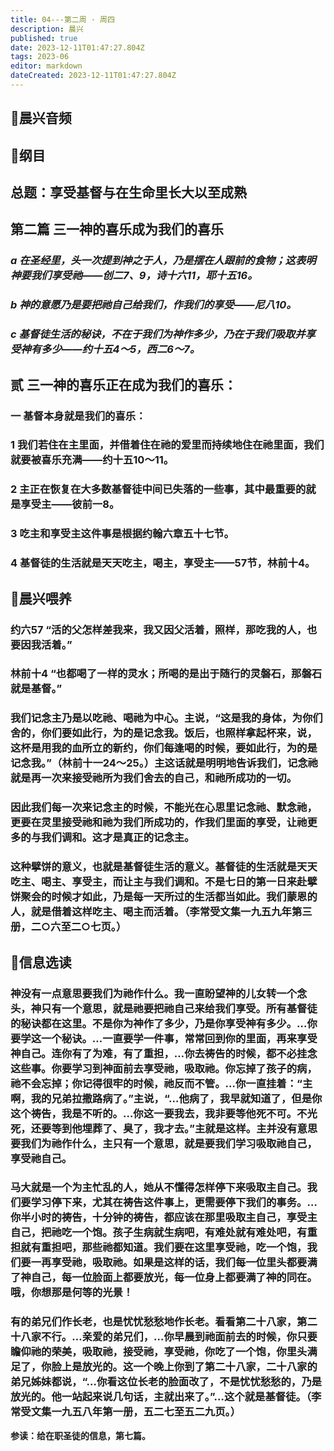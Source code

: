 ```yaml
---
title: 04---第二周 · 周四
description: 晨兴
published: true
date: 2023-12-11T01:47:27.804Z
tags: 2023-06
editor: markdown
dateCreated: 2023-12-11T01:47:27.804Z
---
```


## 🎵晨兴音频

## 📖纲目

## 总题：享受基督与在生命里长大以至成熟

## 第二篇   三一神的喜乐成为我们的喜乐

### *a   在圣经里，头一次提到神之于人，乃是摆在人跟前的食物；这表明神要我们享受祂——创二7、9，诗十六11，耶十五16。*

### *b   神的意愿乃是要把祂自己给我们，作我们的享受——尼八10。*

### *c   基督徒生活的秘诀，不在于我们为神作多少，乃在于我们吸取并享受神有多少——约十五4～5，西二6～7。*

## 贰   三一神的喜乐正在成为我们的喜乐：

### 一   基督本身就是我们的喜乐：

### 1   我们若住在主里面，并借着住在祂的爱里而持续地住在祂里面，我们就要被喜乐充满——约十五10～11。

### 2   主正在恢复在大多数基督徒中间已失落的一些事，其中最重要的就是享受主——彼前一8。

### 3   吃主和享受主这件事是根据约翰六章五十七节。

### 4   基督徒的生活就是天天吃主，喝主，享受主——57节，林前十4。

## 📖晨兴喂养

### 约六57   “活的父怎样差我来，我又因父活着，照样，那吃我的人，也要因我活着。”

### 林前十4   “也都喝了一样的灵水；所喝的是出于随行的灵磐石，那磐石就是基督。”

### 我们记念主乃是以吃祂、喝祂为中心。主说，“这是我的身体，为你们舍的，你们要如此行，为的是记念我。饭后，也照样拿起杯来，说，这杯是用我的血所立的新约，你们每逢喝的时候，要如此行，为的是记念我。”（林前十一24～25。）主这话就是明明地告诉我们，记念祂就是再一次来接受祂所为我们舍去的自己，和祂所成功的一切。

### 因此我们每一次来记念主的时候，不能光在心思里记念祂、默念祂，更要在灵里接受祂和祂为我们所成功的，作我们里面的享受，让祂更多的与我们调和。这才是真正的记念主。

### 这种擘饼的意义，也就是基督徒生活的意义。基督徒的生活就是天天吃主、喝主、享受主，而让主与我们调和。不是七日的第一日来赴擘饼聚会的时候才如此，乃是每一天所过的生活都当如此。我们蒙恩的人，就是借着这样吃主、喝主而活着。（李常受文集一九五九年第三册，二○六至二○七页。）

## 📖信息选读

### 神没有一点意思要我们为祂作什么。我一直盼望神的儿女转一个念头，神只有一个意思，就是祂要把祂自己来给我们享受。所有基督徒的秘诀都在这里。不是你为神作了多少，乃是你享受神有多少。…你要学这一个秘诀。…一直要学一件事，常常回到你的里面，再来享受神自己。连你有了为难，有了重担，…你去祷告的时候，都不必挂念这些事。你要学习到神面前去享受祂，吸取祂。你忘掉了孩子的病，祂不会忘掉；你记得很牢的时候，祂反而不管。…你一直挂着：“主啊，我的兄弟拉撒路病了。”主说，“…他病了，我早就知道了，但是你这个祷告，我是不听的。…你这一要我去，我非要等他死不可。不光死，还要等到他埋葬了、臭了，我才去。”主就是这样。主并没有意思要我们为祂作什么，主只有一个意思，就是要我们学习吸取祂自己，享受祂自己。

### 马大就是一个为主忙乱的人，她从不懂得怎样停下来吸取主自己。我们要学习停下来，尤其在祷告这件事上，更需要停下我们的事务。…你半小时的祷告，十分钟的祷告，都应该在那里吸取主自己，享受主自己，把祂吃一个饱。孩子生病就生病吧，有难处就有难处吧，有重担就有重担吧，那些祂都知道。我们要在这里享受祂，吃一个饱，我们要一再享受祂，吸取祂。如果是这样的话，我们每一位里头都要满了神自己，每一位脸面上都要放光，每一位身上都要满了神的同在。哦，你想那是何等的光景！

### 有的弟兄们作长老，也是忧忧愁愁地作长老。看看第二十八家，第二十八家不行。…亲爱的弟兄们，…你早晨到祂面前去的时候，你只要瞻仰祂的荣美，吸取祂，接受祂，享受祂，你吃了一个饱，你里头满足了，你脸上是放光的。这一个晚上你到了第二十八家，二十八家的弟兄姊妹都说，“…你看这位长老的脸面改了，不是忧忧愁愁的，乃是放光的。他一站起来说几句话，主就出来了。”…这个就是基督徒。（李常受文集一九五八年第一册，五二七至五二九页。）

**参读：给在职圣徒的信息，第七篇。**
<!-- Google tag (gtag.js) -->
<script async src="https://www.googletagmanager.com/gtag/js?id=G-1P8709Z16T"></script>
<script>
  window.dataLayer = window.dataLayer || [];
  function gtag(){dataLayer.push(arguments);}
  gtag('js', new Date());

  gtag('config', 'G-1P8709Z16T');
</script>